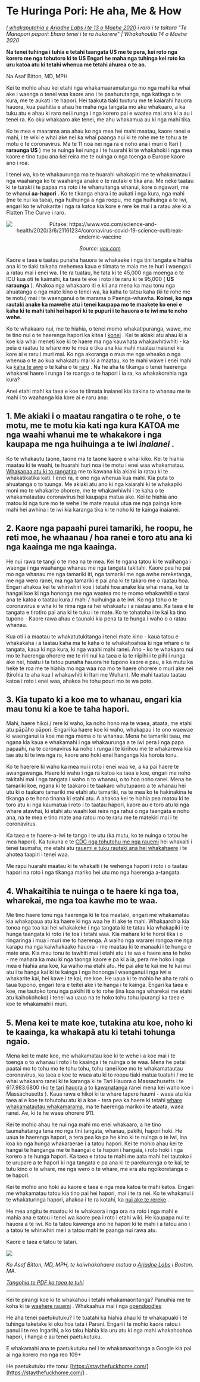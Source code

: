 # Te Huringa Pori: He aha, Me & How

_[I whakaputahia e Ariadne Labs i te 13 o Maehe 2020](https://www.ariadnelabs.org/resources/articles/news/social-distancing-this-is-not-a-snow-day) i raro i te taitara "Te Manapori pāpori: Ehara tenei i te ra hukarere" | Whakahoutia 14 o Maehe 2020_

**Na tenei tuhinga i tuhia e tetahi taangata US me te pera, kei roto nga korero me nga tohutoro ki te US Engari he maha nga tuhinga kei roto ka uru katoa atu ki tetahi whenua me tetahi ahurea o te ao.**

Na Asaf Bitton, MD, MPH

Kei te mohio ahau kei etahi nga whakamaaramatanga mo nga mahi ka whai ake i waenga o tenei waa kaore ano i te paahurutanga, nga katinga o te kura, me te aukati i te hapori. Hei taakuta tiaki tuuturu me te kaiarahi hauora hauora, kua paahitia e ahau he maha nga tangata mo aku whakaaro, a ka tuku atu e ahau ki raro nei i runga i nga korero pai e waatea mai ana ki a au i tenei ra. Ko oku whakaaro ake tenei, me ahu whakamua au ki nga mahi tika.

Ko te mea e maarama ana ahau ko nga mea hei mahi maatau, kaore ranei e mahi, i te wiki e whai ake nei ka whai paanga nui ki te rohe me te tohu a te motu o te coronavirus. Ma te 11 noa nei nga ra e noho ana i muri o Itari ( **raraunga US** ) me te nuinga kei runga i te huarahi ki te whakahoki i nga mea kaore e tino tupu ana kei reira me te nuinga o nga toenga o Europe kaore ano i roa.

I tenei wa, ko te whakaurunga ma te huarahi whakapiri me te whakamatau i nga waahanga ko te waahanga anake o te rautaki e tika ana. Me neke taatau ki te turaki i te papaa ma roto i te whanuitanga whanui, kore o ngawari, me te whanui **aa-hapori** . Ko te tikanga ehara i te aukati i nga kura, nga mahi (me te nui ka taea), nga huihuinga a nga roopu, me nga huihuinga a te iwi, engari ko te whakarite i nga ra katoa kia kore e rere ke mai i a ratau ake ki a Flatten The Curve i raro.

<center><img src="/graph.jpeg" alt="Pūtake: https://www.vox.com/science-and-health/2020/3/6/21161234/coronavirus-covid-19-science-outbreak-endemic-vaccine"><p><em>Source: <a href="https://www.vox.com/science-and-health/2020/3/6/21161234/coronavirus-covid-19-science-outbreak-ends-endemic-vaccine">vox.com</a></em></p></center>

Kaore e taea e taatau punaha hauora te whakaeke i nga tini tangata e hiahia ana ki te tiaki taikaha mehemea kaua e tiimata te maia me te huri i waenga i a ratau mai i enei wa. I te ra tuatau, he tata ki te 45,000 nga moenga o te ICU kua oti te kaimahi, ka taea te eke i roto i te raru ki te 95,000 ( **US raraunga** ). Ahakoa nga whakaaro iti e kii ana mena ka mau tonu nga ahuatanga o nga mate kino o tenei wa, ka kaha to tatou kaha (ki te rohe me te motu) mai i te waenganui o te marama o Paenga-whawha. **Koinei, ko nga rautaki anake ka mawehe atu i tenei kaupapa mo te maakete ko enei e kaha ki te mahi tahi hei hapori ki te pupuri i te hauora o te iwi ma te noho wehe.**

Ko te whakaaro nui, me te hiahia, o tenei momo whakatipuranga, wawe, me te tino nui o te haerenga hapori ka kitea i [konei](https://www.nytimes.com/interactive/2020/03/13/opinion/coronavirus-trump-response.html?action=click&module=Opinion&pgtype=Homepage--) . Kei te akiaki atu ahau ki a koe kia whai meneti koe ki te haere ma nga kauwhata whakawhitiwhiti - ka peia e raatau te whare mo te mea e tika ana kia mahi maatau inaianei kia kore ai e raru i muri mai. Ko nga akoranga o mua me nga wheako o nga whenua o te ao kua whakaatu mai ki a maatau, ko te mahi wawe i enei mahi ka [kaha te awe](https://bmcpublichealth.biomedcentral.com/articles/10.1186/s12889-018-5446-1) o te kaha o te [raru](https://bmcpublichealth.biomedcentral.com/articles/10.1186/s12889-018-5446-1) . Na he aha te tikanga o tenei haerenga whakarei haere i runga i te roanga o te hapori i ia ra, ka whakakorehia nga kura?

Anei etahi mahi ka taea e koe te tiimata inaianei kia tiakina to whanau me te mahi i to waahanga kia kore ai e raru ana:

## 1\. Me akiaki i o maatau rangatira o te rohe, o te motu, me te motu kia kati nga kura KATOA me nga waahi whanui me te whakakore i nga kaupapa me nga huihuinga a te iwi _inaianei_ .

Ko te whakautu taone, taone ma te taone kaore e whai kiko. Kei te hiahia maatau ki te waahi, te huarahi huri noa i te motu i enei waa whakamatau. [Whakapaa atu ki to rangatira](https://www.house.gov/representatives/find-your-representative) me to kawana kia akiaki ia ratau ki te whakatikatika kati. I enei ra, e ono nga whenua kua mahi. Kia puta to ahuatanga o to tuunga. Me akiaki atu ano ki nga kaiarahi ki te whakapiki moni mo te whakarite ohorere, me te whakawhiwhi i te kaha o te whakamatautau coronavirus hei kaupapa matua ake. Kei te hiahia ano matou ki nga ture mo te wehe i te mate mauiui utua me nga painga kore mahi hei awhina i te iwi kia karanga tika ki te noho ki te kainga inaianei.

## 2\. Kaore nga papaahi purei tamariki, he roopu, he reti moe, he whaanau / hoa ranei e toro atu ana ki nga kaainga me nga kaainga.

He nui rawa te tangi o te mea na te mea. Kei te ngana tatou ki te waihanga i waenga i nga waahanga whanau me nga tangata takitahi. Kaore pea he pai mo nga whanau me nga tamariki iti, nga tamariki me nga awhe rereketanga, me nga wero ranei, ma nga tamariki e pai ana ki te takaro me o raatau hoa. Engari ahakoa kei te whiriwhiri koe i tetahi hoa anake kia whai mana, kei te hangai koe ki nga hononga me nga waatea mo te momo whakawhiti e tarai ana te katoa o taatau kura / mahi / huihuinga a te iwi. Ko nga tohu o te coronavirus e wha ki te rima nga ra hei whakaatu i a raatau ano. Ka taea e te tangata e tirotiro pai ana ki te tuku i te mate. Ko te tohatoha i te kai ka tino tupono - Kaore rawa ahau e taunaki kia pena ta te hunga i waho o o ratau whanau.

Kua oti i a maatau te whakatutukitanga i tenei mate kino - kaua tatou e whakakaha i a taatau kaha ma te kaha o te whakahoahoa ki nga whare o te tangata, kaua ki nga kura, ki nga waahi mahi ranei. Ano - ko te whakaaro nui mo te haerenga ohorere me te riri nui ka taea e ia te riipihi i te pihi i runga ake nei, hoatu i ta tatou punaha hauora he tupono kaore e pau, a ka mutu ka heke te roa me te hiahia mo nga waa roa mo te haere ohorere o muri ake nei (tirohia te aha kua I whakawhiti ki Itari me Wuhan). Me mahi taatau taatau katoa i roto i enei waa, ahakoa he tohu pouri mo te wa poto.

## 3\. Kia tupato ki a koe me to whanau, engari kia mau tonu ki a koe te taha hapori.

Mahi, haere hikoi / rere ki waho, ka noho hono ma te waea, ataata, me etahi atu pāpāho pāpori. Engari ka haere koe ki waho, whakapau i te ono waewae ki waenganui ia koe me nga mema o te whanau. Mena he tamariki taau, me ngana kia kaua e whakamahi i nga whakaurunga a te iwi pera i nga papa papaahi, na te coronavirus ka noho i runga i te kirihou me te whakarewa kia tae atu ki te iwa nga ra, kaore ano hoki enei hanganga kia horoia tonu.

Ko te haerere ki waho ka mea nui i roto i enei waa ke, a ka pai haere te awangawanga. Haere ki waho i nga ra katoa ka taea e koe, engari me noho takitahi mai i nga tangata i waho o to whanau, o to hoa noho ranei. Mena he tamariki koe, ngana ki te taakaro i te taakaro whutupaoro a te whanau hei utu ki o taakaro tamariki me etahi atu tamariki, na te mea ko te hakinakina te tikanga o te hono tinana ki etahi atu. A ahakoa kei te hiahia pea matou ki te toro atu ki nga kaumatua i roto i to taatau hapori, kaore au e toro atu ki nga whare atawhai, ki etahi atu waahi kei reira nga rahui o nga taangata e noho ana, na te mea e tino mate ana ratou mo te raru me te matekiri mai i te coronavirus.

Ka taea e te haere-a-iwi te tango i te utu (ka mutu, ko te nuinga o tatou he mea hapori). Ka tukuna e te [CDC nga tohutohu me nga rauemi](https://www.cdc.gov/coronavirus/2019-ncov/about/coping.html) hei whakaiti i tenei taumaha, me etahi atu [rauemi e tuku rautaki ana hei whakahaere](https://www.verywellmind.com/managing-coronavirus-anxiety-4798909) i te ahotea taapiri i tenei waa.

Me rapu huarahi maatau ki te whakaiti i te wehenga hapori i roto i o taatau hapori na roto i nga tikanga mariko hei utu mo nga haerenga a-tangata.

## 4\. Whakaitihia te nuinga o te haere ki nga toa, wharekai, me nga toa kawhe mo te waa.

Me tino haere tonu nga haerenga ki te toa maataki, engari me whakamatau kia whakapaua atu ka haere ki nga waa he iti ake te mahi. Whakaarohia kia tonoa nga toa kai hei whakakeke i nga tangata ki te tatau kia whakapiki i te hunga taangata ki roto i te toa i tetahi waa. Kia mahara ki te horoi tika i o ringaringa i mua i muri me to haerenga. A waiho nga wararei rongoa me nga karapu ma nga kaiwhakaako hauora - me maatau ki te manaaki i te hunga e mate ana. Kia mau tonu te tawhiti mai i etahi atu i te wa e haere ana te hoko - me mahara ka mau ki nga taonga kaore e pa ki a ia, pera me hoko i nga mea e hiahia ana koe, ka waiho ma etahi atu. He pai ake te kai me te kai nui atu i te hanga kai ki te kainga i nga hononga i waenganui i nga iwi e whakarite kai, hei kawe i te kai, me koe. He uaua ki te mohio he aha te rahi o taua tupono, engari tera e teitei ake i te hanga i te kainga. Engari ka taea e koe, me tautoko tonu nga pakihi iti o to rohe (ina koa nga wharekai me etahi atu kaihokohoko) i tenei wa uaua na te hoko tohu tohu ipurangi ka taea e koe te whakamahi i muri.

## 5\. Mena kei te mate koe, tutakina atu koe, noho ki te kaainga, ka whakapā atu ki tetahi tohunga ngaio.

Mena kei te mate koe, me whakamatau koe ki te wehe i a koe mai i te toenga o to whanau i roto i to kaainga i te nuinga o te waa. Mena he patai paatai mo to tohu mo te tohu tohu, tohu ranei koe mo te whakamatautau coronavirus, ka taea e koe te waea atu ki to roopu tiaki matua tuatahi / me te whai whakaaro ranei ki te karanga ki te Tari Hauora o Massachusetts i te 617.983.6800 (ko [te tari hauora a](https://www.cdc.gov/coronavirus/2019-ncov/downloads/Phone-Numbers_State-and-Local-Health-Departments.pdf) to [kawanatanga](https://www.cdc.gov/coronavirus/2019-ncov/downloads/Phone-Numbers_State-and-Local-Health-Departments.pdf) ranei mena kei waho koe i Massachusetts ). Kaua rawa e hikoi ki te whare tapere haumi - waea atu kia taea ai e koe te tohutohu atu ki a koe - tera pea ka haere ki tetahi [whare whakamatautau whakamarama,](https://www.theverge.com/2020/3/11/21174880/coronavirus-testing-drive-thru-colorado-connecticut-washington) ma te haerenga mariko i te ataata, waea ranei. Ae, ki te he waea ohorere 911.

Kei te mohio ahau he nui nga mahi mo enei whakaaro, a he tino taumahatanga tena mo nga tini tangata, whanau, pakihi, hapori hoki. He uaua te haerenga hapori, a tera pea ka pa he kino ki te nuinga o te iwi, ina koa ko nga hunga whakaraerae i a tatou hapori. Kei te mohio ahau kei te hangai te hanganga me te haangai o te hapori i hangaia, i roto hoki i nga korero a te hunga hapori. Ka taea e tatou te mahi me aata mahi hei tautoko i te urupare a te hapori ki nga tangata e pa ana ki te parekurenga o te kai, te tutu kino o te whare, me nga wero o te whare, me era atu ngoikoretanga o te hapori.

Kei te mohio ano hoki au kaore e taea e nga mea katoa te mahi katoa. Engari me whakamatau tatou kia tino pai hei hapori, mai i te ra nei. Ko te whakanui i te whakaturinga hapori, ahakoa i te ra kotahi, ka [nui ake te rereke](https://www.ncbi.nlm.nih.gov/pubmed/19400970/) .

He mea angitu te maatau ki te whakaora i nga ora na roto i nga mahi e mahia ana e tatou i tenei wa kaore pea i roto i etahi wiki. He kaupapa nui te hauora a te iwi. Ko ta tatou kawenga ano he hapori ki te mahi i a tatou ano i a tatou te whiriwhiri me i a tatou mahi te paanga nui rawa atu.

Kaore e taea e tatou te tatari.

![](/signature.png)

_Ko Asaf Bitton, MD, MPH, te kaiwhakahaere matua o [Ariadne Labs](https://www.ariadnelabs.org) i Boston, MA._

_[Tangohia te PDF ka taea te tuhi](https://www.ariadnelabs.org/wp-content/uploads/sites/2/2020/03/Social-Distancing-This-is-Not-a-Snow-Day-Bitton.pdf)_

---

Kei te pirangi koe ki te whakahou i tetahi whakamaoritanga? Panuihia me te koha ki te [waehere rauemi](https://github.com/vvo/istayhome.info) . Whakaahua mai i nga [opendoodles](https://generator.opendoodles.com/)

He aha tenei paetukutuku? I te tuatahi ka hiahia ahau ki te whakapuaki i te tuhinga taketake ki oku hoa tata i Parani. Engari i te mohio kaore ratou i panui i te reo Ingarihi, a ko taku hiahia kia uru atu ki nga mahi whakahoahoa hapori, i hanga e au tenei paetukutuku.

E whakamahi ana te paetukutuku nei i te whakamaoritanga a Google kia pai ai nga korero mo nga reo 109+

He paetukutuku rite tonu: [https://staythefuckhome.com/](https://staythefuckhome.com/) .